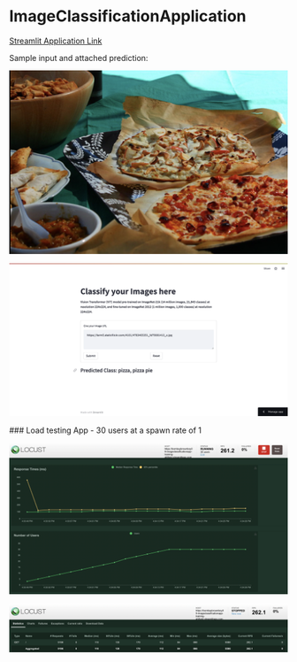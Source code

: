 # ImageClassificationApplication

[Streamlit Application Link](https://bombaybrownboy09-imageclassificationapp-training-ah8ykd.streamlitapp.com/)

Sample input and attached prediction:
<p align="center">
  <img src="https://github.com/BombayBrownBoy09/ImageClassificationApp/blob/main/images/Pizza.png" />
</p>
<p align="center">
  <img src="https://github.com/BombayBrownBoy09/ImageClassificationApp/blob/main/images/Result.png" />
</p>
### Load testing App - 30 users at a spawn rate of 1

<p align="center">
  <img src="https://github.com/BombayBrownBoy09/ImageClassificationApp/blob/main/images/locust1.png" />
</p>
<p align="center">
  <img src="https://github.com/BombayBrownBoy09/ImageClassificationApp/blob/main/images/locust2.png" />
</p>
